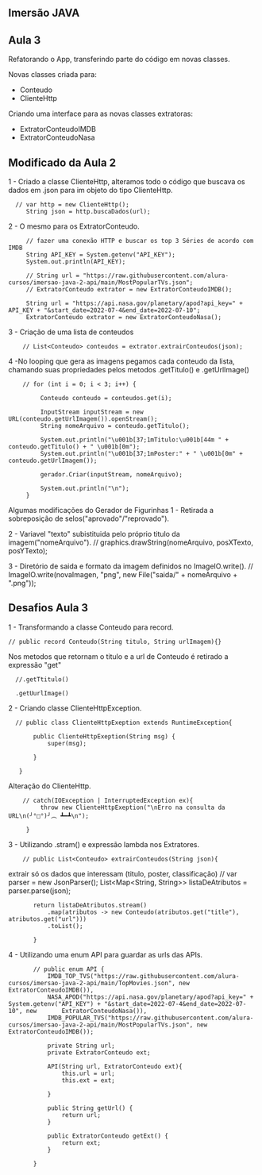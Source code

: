 ## Imersão JAVA

## Aula 3

Refatorando o App, transferindo parte do código em novas classes.

Novas classes criada para:
 - Conteudo
 - ClienteHttp

Criando uma interface para as novas classes extratoras:
 - ExtratorConteudoIMDB
 - ExtratorConteudoNasa
 
## Modificado da Aula 2
1 - Criado a classe ClienteHttp, alteramos todo o código que buscava os dados em .json para im objeto do tipo ClienteHttp.

      // var http = new ClienteHttp();
         String json = http.buscaDados(url);
         
2 - O mesmo para os ExtratorConteudo.

         // fazer uma conexão HTTP e buscar os top 3 Séries de acordo com IMDB
         String API_KEY = System.getenv("API_KEY");
         System.out.println(API_KEY);

         // String url = "https://raw.githubusercontent.com/alura-cursos/imersao-java-2-api/main/MostPopularTVs.json";
         // ExtratorConteudo extrator = new ExtratorConteudoIMDB();

         String url = "https://api.nasa.gov/planetary/apod?api_key=" + API_KEY + "&start_date=2022-07-4&end_date=2022-07-10";
         ExtratorConteudo extrator = new ExtratorConteudoNasa();
         
3 - Criação de uma lista de conteudos

        // List<Conteudo> conteudos = extrator.extrairConteudos(json);

4 -No looping que gera as imagens pegamos cada conteudo da lista, chamando suas propriedades pelos metodos .getTitulo() e .getUrlImage()

        // for (int i = 0; i < 3; i++) {

             Conteudo conteudo = conteudos.get(i);

             InputStream inputStream = new URL(conteudo.getUrlImagem()).openStream();
             String nomeArquivo = conteudo.getTitulo();      

             System.out.println("\u001b[37;1mTitulo:\u001b[44m " + conteudo.getTitulo() + " \u001b[0m");
             System.out.println("\u001b[37;1mPoster:" + " \u001b[0m" + conteudo.getUrlImagem());

             gerador.Criar(inputStream, nomeArquivo);

             System.out.println("\n");
         }
         
         
Algumas modificações do Gerador de Figurinhas
1 - Retirada a sobreposição de selos("aprovado"/"reprovado").

2 - Variavel "texto" subistituida pelo próprio titulo da imagem("nomeArquivo").
      // graphics.drawString(nomeArquivo, posXTexto, posYTexto);
      
3 - Diretório de saida e formato da imagem definidos no ImageIO.write().
      // ImageIO.write(novaImagen, "png", new File("saida/" + nomeArquivo + ".png"));

## Desafios Aula 3
1 - Transformando a classe Conteudo para record.

    // public record Conteudo(String titulo, String urlImagem){}

Nos metodos que retornam o titulo e a url de Conteudo é retirado a expressão "get"

      //.getTtitulo()

      .getUurlImage()

2 - Criando classe ClienteHttpException.

      // public class ClienteHttpExeption extends RuntimeException{

           public ClienteHttpExeption(String msg) {
               super(msg);

           }

       }

Alteração do ClienteHttp.

        // catch(IOException | InterruptedException ex){
             throw new ClienteHttpExeption("\nErro na consulta da URL\n(╯°□°)╯︵ ┻━┻\n");

         }
         
3 - Utilizando .stram() e expressão lambda nos Extratores.

        // public List<Conteudo> extrairConteudos(String json){

 extrair só os dados que interessam (titulo, poster, classificação)
        //   var parser = new JsonParser();
           List<Map<String, String>> listaDeAtributos = parser.parse(json);

           return listaDeAtributos.stream()
               .map(atributos -> new Conteudo(atributos.get("title"), atributos.get("url")))
               .toList();

           }

4 - Utilizando uma enum API para guardar as urls das APIs.

           // public enum API {
               IMDB_TOP_TVS("https://raw.githubusercontent.com/alura-cursos/imersao-java-2-api/main/TopMovies.json", new ExtratorConteudoIMDB()),
               NASA_APOD("https://api.nasa.gov/planetary/apod?api_key=" + System.getenv("API_KEY") + "&start_date=2022-07-4&end_date=2022-07-10", new       ExtratorConteudoNasa()),
               IMDB_POPULAR_TVS("https://raw.githubusercontent.com/alura-cursos/imersao-java-2-api/main/MostPopularTVs.json", new ExtratorConteudoIMDB());

               private String url;
               private ExtratorConteudo ext;

               API(String url, ExtratorConteudo ext){
                   this.url = url;
                   this.ext = ext;

               }

               public String getUrl() {
                   return url;
               }

               public ExtratorConteudo getExt() {
                   return ext;
               }

           }
